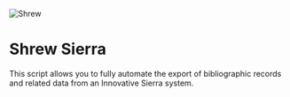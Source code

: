 ![Shrew](http://xerxes.calstate.edu/images/shrew.gif)

# Shrew Sierra 

This script allows you to fully automate the export of bibliographic records and related data from an Innovative Sierra system.